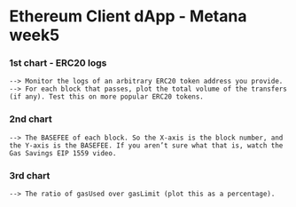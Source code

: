 # Ethereum Client dApp - Metana week5

### 1st chart - ERC20 logs

`--> Monitor the logs of an arbitrary ERC20 token address you provide.`
`--> For each block that passes, plot the total volume of the transfers (if any). Test this on more popular ERC20 tokens.`

### 2nd chart

`--> The BASEFEE of each block. So the X-axis is the block number, and the Y-axis is the BASEFEE. If you aren’t sure what that is, watch the Gas Savings EIP 1559 video.`

### 3rd chart

`--> The ratio of gasUsed over gasLimit (plot this as a percentage).`
